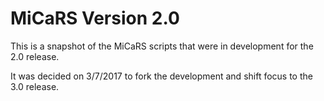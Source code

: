 # MiCaRS Version 2.0

This is a snapshot of the MiCaRS scripts that were in development for the 2.0 release.

It was decided on 3/7/2017 to fork the development and shift focus to the 3.0 release.